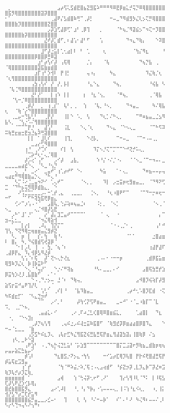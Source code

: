 ⠀⡀⠀⠀⠀⠀⠀⠀⠀⠀⠀⠀⠀⠀⠀⠀⣠⡴⢫⢅⣫⣾⣟⣿⣦⣝⣻⣯⠵⠛⠛⠛⠻⠿⣟⡿⣶⣅⡚⢭⡙⠿⢿⣿⣿⣿⣿⣿⣿⣿⣯⡻⢿⣿⣿⣿⣿⣿⣿⣿⣽⡽⣿⣿⣿
⠂⠁⠀⠀⠀⠀⠀⠀⠀⠀⠀⠀⠀⠀⢀⣼⠟⡌⣣⣾⣿⠷⢛⠉⢀⡼⡃⠀⠀⠀⠀⠀⠒⠤⣀⠙⠻⣾⣻⡳⣌⢇⡢⢍⡛⢿⣿⣿⣿⣿⣿⣿⣷⡹⣿⣿⣿⣿⣿⣿⣿⣿⣝⣿⣿
⠀⠀⠀⠀⠀⠀⠀⠀⠀⠀⠀⠀⠀⡠⡽⣱⢋⣼⡿⢋⠁⣰⠃⢀⡿⢹⠀⠀⠀⡀⠀⠀⠀⠀⠈⠓⢦⡈⠻⣽⣮⡢⠉⠲⢍⠒⡹⣿⣿⣿⣿⣿⣿⣿⣷⡽⣿⣿⣿⣿⣿⣿⣿⣿⣿
⠀⠀⠀⠀⠀⠀⠀⠀⠀⠀⠀⠀⣜⠞⡼⡁⣾⠋⡀⠆⣼⢡⠂⣼⠃⠋⠀⠀⠀⢡⠀⠀⠀⠀⠀⠀⠀⠙⠲⣄⠙⢷⡄⠀⠀⠀⠑⠽⣿⣿⣿⣿⣿⣿⣿⣿⣿⣿⣿⣿⣿⣿⣿⣿⣿
⠀⠀⠀⠀⠀⠀⠀⠀⠀⠀⠀⣸⠋⡼⣐⣥⡇⢁⢂⣴⡇⠇⠀⠃⠀⢁⠀⠀⠀⠀⢆⠀⠀⠀⠀⠀⠀⠀⠀⠈⢳⡌⠻⣆⠀⠀⠀⠀⠘⣿⣿⣿⣿⣿⣿⣿⣿⣿⡿⣿⣿⡿⣛⠿⣽
⠀⠀⠀⠀⠀⠀⠀⠀⠀⠀⣰⠃⡴⢣⠎⡼⠀⢠⢯⢿⠀⠀⠀⠀⠀⡈⡄⠀⠀⠀⠈⢧⠀⠀⠀⠀⠀⠀⠀⠀⠀⠙⢦⡙⣧⠀⢀⠀⠀⠈⢿⣿⣿⣿⣿⣿⣿⣿⣿⣽⣯⣷⣶⣾⣿
⠀⠀⠀⠀⠀⠀⠀⠀⠀⣰⡏⢰⠃⡱⢺⠇⠀⡟⢸⡃⠀⠀⠀⠀⠀⢤⠰⡄⠀⠀⠀⠀⠳⣄⠀⠀⠀⠀⠀⠀⠀⠀⠀⠹⣌⢷⡈⢆⠀⠈⢆⢻⣿⣿⣿⣿⣿⣿⣿⣿⣿⣿⣿⣿⣿
⠀⠀⠀⠀⠀⠀⠀⠀⢠⣳⢠⢣⠎⠀⡜⠀⡜⡀⡧⡇⠀⠀⠀⠀⠀⠘⣄⠑⣄⠀⠀⠀⠀⠙⢦⡀⠀⠀⠀⠀⠀⠀⠀⠀⠘⢮⣧⠀⠣⠀⠈⢧⢈⠻⣿⣿⣿⣿⣿⣿⣿⣿⣿⣿⣿
⠀⠀⠀⠀⠀⠀⠀⠀⣜⠃⡜⠁⠀⠀⡇⢰⠱⠀⡇⡇⠀⠀⠀⠀⡆⠀⠘⣆⠈⢢⡀⠀⠀⠀⠈⠛⢦⡀⠀⠀⠀⠀⠀⠀⢀⠈⢿⣧⠀⠀⠀⠈⢣⠒⡈⠿⣿⣿⣿⣿⣿⣿⣿⣿⣿
⠀⠀⠀⠀⠀⠀⢀⡾⡜⠀⠀⡀⠀⢰⢀⡎⠁⠀⢧⠃⡀⢀⠀⠀⢱⠀⠀⠈⢧⡀⠘⠢⡀⠀⠀⠀⠀⠙⠲⣤⣀⠀⠀⠀⠀⠳⠌⢿⣧⢆⠀⠀⠈⢷⠈⡔⠙⣿⣿⣿⣿⣿⣿⣿⣿
⠀⠀⢀⣀⡤⠒⢙⣧⢃⠃⠀⠀⢀⡟⡜⠀⠀⠀⢸⡇⠑⠀⠡⡀⠀⢣⠀⠀⠀⠙⢆⡁⠌⠓⢄⡀⠀⠀⠀⠀⠉⠛⠶⣦⣤⣀⣈⣢⠻⣧⠣⡀⠀⠈⢣⡐⠡⠌⢻⣿⣿⣿⣿⣿⣿
⠀⠀⠀⠈⠉⠉⠉⡟⡘⠀⡀⠀⣼⢡⠃⠀⠀⠀⢨⣇⠀⠀⠀⠑⢄⠈⢆⠀⠀⠀⠀⠙⠢⣄⠀⠈⠑⠢⢄⣀⠀⠀⠀⠀⠈⠉⠓⠫⠽⠭⢷⣛⣖⣶⣒⣟⣲⣘⣦⠽⢛⣽⣿⣿⣿
⠀⠀⠀⠀⠀⠀⠀⡇⡇⠀⠁⣸⢇⠎⠀⠀⠀⠀⢸⢹⡀⠀⠀⠀⠀⠑⢜⡧⡀⠀⠀⠀⠀⠀⠉⠒⠤⣀⠀⠀⠈⠉⠒⠠⠤⢀⡀⠀⠀⠀⠀⠀⠀⠀⠀⠀⠀⣀⣠⡔⢋⠻⣿⣿⣿
⠀⠀⠀⠀⠀⠀⢰⠘⠀⢀⠜⢉⠎⠀⠀⠀⠀⠎⡇⠀⢣⠀⠀⠀⠀⠀⠀⠹⡍⠢⡘⢍⠉⡉⠉⠉⠑⠚⢝⡚⠥⢄⡀⠀⠀⠀⠀⠀⠀⠀⠀⠀⠀⠀⠀⠈⢉⡵⠚⢆⠂⢄⡈⢿⣿
⠀⠀⠀⠀⠀⠀⡼⡡⢔⠁⢠⠋⠀⠀⠀⡠⠊⡼⠀⠀⣠⣧⡀⠀⠀⠀⠀⠀⠱⠘⡌⠐⠌⡈⠐⠄⠀⠀⠈⠈⠢⣀⠈⠉⠒⠲⠤⠄⣀⣀⣀⣀⣀⣤⣴⣞⠑⢄⠀⠈⠣⣀⠘⢢⡙
⠀⠀⠀⢄⠀⢀⠃⠀⣀⠔⠁⠀⣀⣤⠞⠁⢰⢁⡴⠞⠋⠀⠑⠄⠀⠀⠀⠀⠀⠳⣥⠀⠀⠀⠁⠂⢄⡀⠀⠀⠀⠀⠙⠶⣦⠤⠤⡤⢤⢤⣴⣖⠛⠻⢿⣿⣷⣤⡑⢄⠀⠈⠓⢄⠘
⠀⠀⠀⠣⡉⠨⠔⢈⣀⣤⠲⠝⠊⠀⢁⢄⠞⠉⠀⠀⠀⠀⠀⠈⠢⡀⡀⠀⠀⠀⠹⡇⠀⡠⣒⣭⡶⢖⣻⣶⣤⣀⡀⠀⠈⠙⠻⠝⢋⣉⠀⠈⠙⠓⡦⢭⡻⢿⡿⣾⣷⣄⡀⠀⠑
⠀⠀⠀⠀⠜⢩⣉⣉⣁⣀⣀⡠⠄⠒⢁⡞⢀⣄⠀⠀⢀⣀⣀⡀⠀⠀⢈⠢⡀⠀⠀⠘⢆⠰⣿⠟⠋⠉⠀⠀⠀⠈⠉⠙⠒⡒⠶⢖⠒⠒⠋⠀⠀⠀⠈⠁⠋⠓⢽⣳⣯⢟⡿⣶⣄
⠀⠀⠀⢊⠔⠉⡰⢡⠠⠐⠈⠀⠀⣠⣿⢧⡀⢑⡬⢵⠶⢦⣤⣈⠆⠀⠀⠀⠨⡂⡀⠀⠈⠢⡁⠀⠀⠀⠀⠀⠀⠀⠀⠀⠀⠈⠢⢀⠈⠢⣀⠀⠀⠀⠀⠀⠀⠀⢄⡈⠺⣿⡼⣣⣟
⠀⠀⡠⠓⠁⣸⠁⡘⠁⠀⠀⠀⡔⠁⣼⡄⣹⣉⣤⠞⠉⠉⠉⠉⠁⠀⠀⠀⠀⠈⠀⢄⠀⠀⠐⠀⠀⠀⠀⠀⠀⠀⠀⠀⠀⠀⠀⡄⠉⣲⠤⣅⣂⣀⠀⠀⠀⠀⠀⠈⠲⣌⢿⣵⢺
⠀⠀⠁⠀⠀⡇⡔⡇⠀⠀⢀⠼⡄⠀⢹⡝⡍⠉⠀⠀⠀⠀⠀⠀⠀⠀⠀⠀⠀⠀⠀⠀⠈⠐⠠⢀⡈⠂⢀⠀⠀⠀⠀⠀⠀⠀⢠⠃⠚⢹⢣⡀⠙⢝⠻⢿⣒⢶⣶⣶⣤⣌⣻⡾⣝
⠀⠀⠣⡀⠀⡶⠀⡇⠀⠀⡎⠄⢳⠀⠀⢷⠘⠄⠀⠀⠀⠀⠀⠀⠀⠀⠀⠀⠀⠀⠀⠀⠀⠀⠀⠀⠀⠈⠁⠁⠀⠀⠀⠀⠀⣐⣿⣴⣶⠇⠀⣿⡄⠀⠳⡀⠙⢮⣿⣾⢫⢞⣽⡿⠈
⠀⠀⠀⠈⠂⡇⡠⢇⠀⢸⠀⠠⠀⣳⡀⠈⢦⠈⠆⠀⠀⠀⠀⠀⠀⠀⠀⠀⠀⠀⠀⠀⠀⠀⠀⠀⠀⠀⠀⠀⠀⠀⠀⠀⢰⣼⡟⣼⠏⢀⣼⡿⡟⣄⠀⠹⡄⢺⡿⣣⠻⣜⡾⠀⠀
⠀⠀⠀⠀⠀⢣⢡⠈⠆⢯⠀⠀⡼⠁⢝⠢⢄⡓⢜⣆⠀⠀⠀⠀⠀⠀⠀⠀⢀⠠⠄⠂⠐⠒⠒⡶⠀⠀⠀⠀⠀⠀⠀⢀⣾⡿⣯⣥⣶⢿⣻⠷⡹⣌⢆⠀⡷⢸⡷⣭⠗⠋⠀⠀⠀
⠀⠀⠀⠀⠀⠀⠑⢄⠈⠘⢤⡜⠁⠀⠀⠑⡐⠌⠛⢽⣦⠀⠀⠀⠀⠀⠀⠘⠣⠄⣀⣀⡀⠄⠊⠀⠀⠀⠀⠀⠀⠀⣠⣿⢯⣳⣛⡞⣱⡿⣭⢳⡱⢜⡸⢀⣧⣿⣷⠋⠀⠀⠄⠁⠂
⠀⠀⠀⠀⠀⠀⠀⠀⠑⠠⢀⠙⡐⡢⠤⠀⣘⠈⠆⠀⠙⢷⢤⡀⠀⠀⠀⠀⠀⠀⠀⠀⠀⠀⠀⠀⠀⠀⠀⠀⣠⠺⣿⡹⢮⢵⡏⡼⣻⣵⢫⡖⣭⠚⣤⠟⢹⡜⢇⠀⠀⠀⢀⠈⠀
⠀⠀⠀⠀⠀⠀⠀⠀⠀⠀⠀⢡⢃⠁⠀⢀⠎⡇⠘⠀⠀⠈⣧⠹⣷⣤⣀⠀⠀⠀⠀⠀⠀⠀⠀⠀⠀⢀⡴⠚⢂⠡⣿⡹⣏⣾⠀⠐⢍⠳⠯⣾⣖⡋⠁⠀⠈⠣⣄⣙⡲⠞⠀⠀⠀
⠀⠀⠀⠀⠀⠀⠀⠀⠀⠀⠈⠉⠀⠀⡠⠊⡀⠃⠀⠀⠀⠀⡼⢳⢊⡝⢫⠟⣶⣤⣀⠀⠀⠀⣀⠤⠚⠁⠐⠈⣀⠰⣷⡏⠉⠈⣇⠀⠀⠩⡀⠀⢀⡈⠑⠦⡀⠀⠀⠀⠀⠀⠀⠀⠀
⠀⠀⠀⠀⠀⠀⠀⠀⠀⠀⢀⣤⣴⣅⠄⠊⠀⠀⠀⠀⢀⠔⢀⠏⠴⣈⣃⢎⣿⢿⠿⣿⣶⣮⣅⡀⠀⠀⠀⠀⢁⣴⣿⡇⠀⠀⠙⣆⠀⠀⠐⡀⠀⠈⠑⠢⣹⡆⠀⠀⠀⠀⠀⠀⠀
⠀⠀⠀⠀⠀⠀⠀⠀⢀⡼⡙⢦⢣⢻⠀⠀⠀⢀⢤⠮⣐⡠⠮⢼⣒⣭⠷⣯⣿⠋⠀⠈⢷⣻⣞⡽⡿⣶⣴⣴⣿⡿⣿⠹⣄⠀⠀⠀⠑⠒⠤⠈⣂⣀⣀⠀⠈⣷⠀⠀⠀⠀⠀⠀⠀
⠀⠀⠀⠀⠀⠀⠀⢠⡫⣫⠓⠮⣆⡹⢄⠀⢠⢧⡖⣋⠳⣌⢻⣯⣝⢮⣛⣧⣛⢯⡟⣶⣄⢻⣼⣽⣳⣽⡄⢸⣿⢷⡿⠀⠌⣢⠀⠀⠀⠀⠀⢰⠣⡀⣀⠗⠑⣽⠀⠀⠀⠀⠀⠀⠀
⠀⠀⠀⠀⠀⠀⢠⠟⣱⠃⠀⠠⢀⠙⢦⡓⢬⣙⣃⣥⠃⠈⡥⣱⣻⠉⠉⠉⠉⠉⠉⠉⠉⠉⣿⡍⣉⣨⣽⠖⡻⢷⣦⣀⣾⣷⡶⢶⢦⡤⣤⡤⣵⣍⣓⣦⡤⠊⠀⠀⠀⠀⠀⠀⠁
⠀⠀⠀⠀⠀⠀⡾⢡⠇⠀⠀⠀⠀⠀⠀⠙⣆⣿⣫⡐⠝⡢⣄⠐⢳⢣⠀⠀⠀⠀⠒⠊⣡⡴⣏⢿⡹⢧⣿⠀⡟⡗⠮⢟⣿⣼⣛⢯⡟⡾⣥⢯⣖⣩⣻⣤⠀⠀⠀⠀⠀⠀⠀⠀⠀
⠀⠀⠀⠀⠀⢰⠁⡞⠀⠀⠀⠀⠀⠀⠀⠀⠈⢳⠈⠛⠵⣬⡐⠵⡈⢯⢐⠠⢄⣠⢴⣾⠋⠀⠘⡮⣝⡲⡽⢀⣇⡹⣄⡷⠉⡽⣜⠶⣩⢷⡹⢧⡚⡴⡹⣍⢷⡀⠀⠀⠀⠀⠀⠀⠀
⣶⣶⣶⣶⣶⣾⠀⠁⠀⠀⠀⠀⠀⠀⠀⠀⣠⢾⠀⠀⠀⢱⠈⢓⢬⡽⢂⠖⠋⢀⠜⠁⠀⠀⠀⢹⡔⢣⢻⠸⢇⠈⠙⠅⠀⡇⠸⢯⣣⢏⡼⢣⠟⣜⡱⢊⡧⢿⡄⠀⠀⠀⠀⠀⠀
⣿⣞⣷⣿⣿⣯⡻⣄⠀⠀⠀⠀⠀⠀⣠⠔⢁⠼⡇⠀⠀⠘⡀⠘⡄⠙⡷⡄⠐⢡⠤⠤⠤⢄⡀⢸⠨⢱⠘⣆⠪⢆⡀⠀⠀⠰⡀⢸⡅⢺⡜⣣⠙⡴⣉⢏⡞⣥⠻⠀⠀⠀⠀⠀⠀
⣿⣿⣿⣿⣿⣿⣿⣮⡛⣤⣀⣀⡠⣊⠤⠂⠀⠀⢹⠀⠀⠀⢇⠀⢣⠀⠘⠌⠒⠤⡷⠁⠀⠀⠎⠁⠄⠃⠜⠀⠳⢌⠻⠆⠤⠤⠌⢀⠇⠣⡔⠣⢙⠲⢤⠣⠜⢢⠛⠆⠀⠀⠀⠀⠀